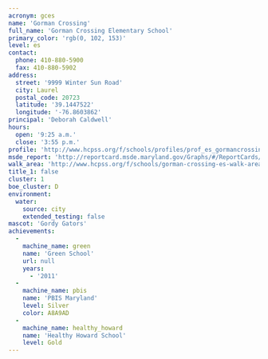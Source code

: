 ```yaml
---
acronym: gces
name: 'Gorman Crossing'
full_name: 'Gorman Crossing Elementary School'
primary_color: 'rgb(0, 102, 153)'
level: es
contact:
  phone: 410-880-5900
  fax: 410-880-5902
address:
  street: '9999 Winter Sun Road'
  city: Laurel
  postal_code: 20723
  latitude: '39.1447522'
  longitude: '-76.8603862'
principal: 'Deborah Caldwell'
hours:
  open: '9:25 a.m.'
  close: '3:55 p.m.'
profile: 'http://www.hcpss.org/f/schools/profiles/prof_es_gormancrossing.pdf'
msde_report: 'http://reportcard.msde.maryland.gov/Graphs/#/ReportCards/ReportCardSchool/1//1/13/0625/'
walk_area: 'http://www.hcpss.org/f/schools/gorman-crossing-es-walk-area.pdf'
title_1: false
cluster: 1
boe_cluster: D
environment:
  water:
    source: city
    extended_testing: false
mascot: 'Gordy Gators'
achievements:
  -
    machine_name: green
    name: 'Green School'
    url: null
    years:
      - '2011'
  -
    machine_name: pbis
    name: 'PBIS Maryland'
    level: Silver
    color: A8A9AD
  -
    machine_name: healthy_howard
    name: 'Healthy Howard School'
    level: Gold
---
```

